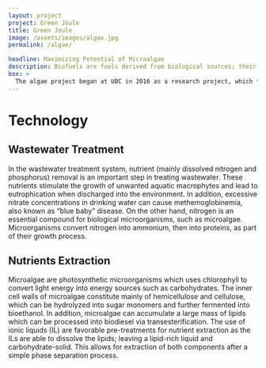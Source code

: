 ```yaml
---
layout: project
project: Green Joule
title: Green Joule
image: /assets/images/algae.jpg
permalink: /algae/

headline: Maximizing Potential of Microalgae
description: Biofuels are fuels derived from biological sources; their renewable nature makes them a promising alternative to fossil fuels. Since the 1950s, algae has been commercially cultivated (mainly for pharmaceutical products) and  recently gained attention as a potential biofuel source. However, due to the price of production, it creates a big limitation for the utilization of algae biofuels.  Join us as we work to offset the production cost of algae biofuels by combining algae growth with wastewater treatment and simultaneously extracting carbohydrates and lipids to produce two different types of biofuels.
box: >
  The algae project began at UBC in 2016 as a research project, which focused on the design of a cost-efficient photobioreactor using bioluminescent algae strains. Since the summer of 2017, the focus shifted to the growth and extraction processes; we wanted to combine the different uses of microalgae to maximize production. Algae is one of many feedstocks used to produce biofuels from biomass, as well as a medium used for wastewater treatment to reduce the nitrogen content in secondary effluents. Currently, two types of biofuels can be extracted from algae; biodiesel and bioethanol. Cytosolic lipid bodies contain substantial amounts of triacylglycerides (TAG), which can then be processed into biodiesel via transesterification. Monomeric sugars from carbohydrates can be fermented into bioethanol. Our project aims to combine all three usages of microalgae (reduction of nitrogen content in wastewater, production of biodiesel, and production of bioethanol) into one process. This way, we offset the production cost of algae biofuels by maximizing products.
---
```


# Technology

## Wastewater Treatment
In the wastewater treatment system, nutrient (mainly dissolved nitrogen and phosphorus) removal is an important step in treating wastewater. These nutrients stimulate the growth of unwanted aquatic macrophytes and lead to eutrophication when discharged into the environment. In addition, excessive nitrate concentrations in drinking water can cause methemoglobinemia, also known as “blue baby” disease. On the other hand, nitrogen is an essential compound for biological microorganisms, such as microalgae. Microorganisms convert nitrogen into ammonium, then into proteins, as part of their growth process. 

## Nutrients Extraction
Microalgae are photosynthetic microorganisms which uses chlorophyll to convert light energy into energy sources such as carbohydrates. The inner cell walls of microalgae constitute mainly of hemicellulose and cellulose, which can be hydrolyzed into sugar monomers and further fermented into bioethanol. In addition, microalgae can accumulate a large mass of lipids which can be processed into biodiesel via transesterification. The use of ionic liquids (IL) are favorable pre-treatments for nutrient extraction as the ILs are able to dissolve the lipids; leaving a lipid-rich liquid and carbohydrate-solid. This allows for extraction of both components after a simple phase separation process.
